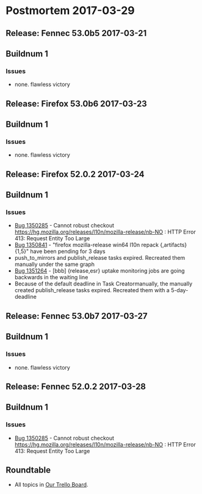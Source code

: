 # Postmortem 2017-03-29

## Release: Fennec 53.0b5 2017-03-21

## Buildnum 1
### Issues
- none. flawless victory


## Release: Firefox 53.0b6 2017-03-23

## Buildnum 1
### Issues
- none. flawless victory


## Release: Firefox 52.0.2 2017-03-24

## Buildnum 1
### Issues
- [Bug 1350285](https://bugzil.la/1350285) - Cannot robust checkout https://hg.mozilla.org/releases/l10n/mozilla-release/nb-NO : HTTP Error 413: Request Entity Too Large
- [Bug 1350841](https://bugzil.la/1350841) - "firefox mozilla-release win64 l10n repack {,artifacts} {1,5}" have been pending for 3 days
- push_to_mirrors and publish_release tasks expired. Recreated them manually under the same graph
- [Bug 1351264](https://bugzil.la/1351264) - [bbb] {release,esr} uptake monitoring jobs are going backwards in the waiting line
- Because of the default deadline in Task Creatormanually, the manually created publish_release tasks expired. Recreated them with a 5-day-deadline


## Release: Fennec 53.0b7 2017-03-27

## Buildnum 1
### Issues
- none. flawless victory


## Release: Fennec 52.0.2 2017-03-28

## Buildnum 1
### Issues
- [Bug 1350285](https://bugzil.la/1350285) - Cannot robust checkout https://hg.mozilla.org/releases/l10n/mozilla-release/nb-NO : HTTP Error 413: Request Entity Too Large



## Roundtable
- All topics in [Our Trello Board](https://trello.com/b/MXHaVRcP/release-promotion-meeting).